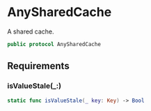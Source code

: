 # AnySharedCache

A shared cache.

``` swift
public protocol AnySharedCache
```

## Requirements

### isValueStale(\_:​)

``` swift
static func isValueStale(_ key: Key) -> Bool
```
